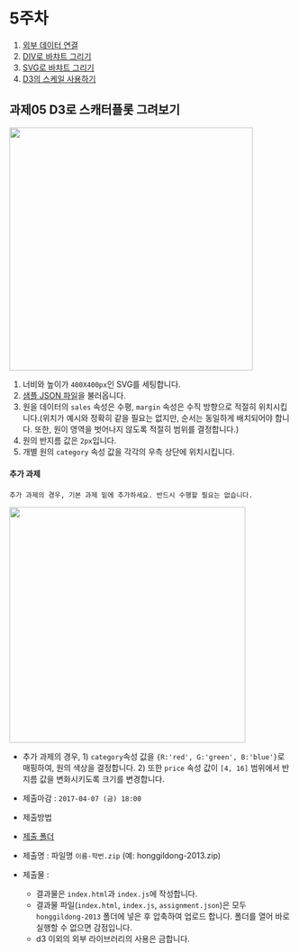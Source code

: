 5주차
===

1. [외부 데이터 연결](./01_loadExternalData.md)
2. [DIV로 바챠트 그리기](./02_bar-div.md)
3. [SVG로 바챠트 그리기](./03_bar-SVG.md)
4. [D3의 스케일 사용하기](./04_scales.md)

## 과제05 D3로 스캐터플롯 그려보기
<img width="432"  src="https://cloud.githubusercontent.com/assets/253408/19190504/d8f37f8e-8cd8-11e6-8eb7-072b1d3b008b.png">

1. 너비와 높이가 `400X400px`인 SVG를 세팅합니다.
2. [샘플 JSON 파일](https://raw.githubusercontent.com/isc-visualization/isc-visualization-2017/master/05/sample/assignment.json)을 불러옵니다.
3. 원을 데이터의 `sales` 속성은 수평, `margin` 속성은 수직 방향으로 적절히 위치시킵니다.(위치가 예시와 정확히 같을 필요는 없지만, 순서는 동일하게 배치되어야 합니다. 또한, 원이 영역을 벗어나지 않도록 적절히 범위를 결정합니다.)
4. 원의 반지름 값은 `2px`입니다.
5. 개별 원의 `category` 속성 값을 각각의 우측 상단에 위치시킵니다.


#### 추가 과제
`추가 과제의 경우, 기본 과제 밑에 추가하세요. 반드시 수행할 필요는 없습니다.`

<img width="419" src="https://cloud.githubusercontent.com/assets/253408/19190510/db610020-8cd8-11e6-8dc1-76538a1d7314.png">

- 추가 과제의 경우, 1) `category`속성 값을 `{R:'red', G:'green', B:'blue'}`로 매핑하여, 원의 색상을 결정합니다. 2) 또한 `price` 속성 값이 `[4, 16]` 범위에서 반지름 값을 변화시키도록 크기를 변경합니다.

- 제출마감 : `2017-04-07 (금) 18:00`
- 제출방법
 - [제출 폴더](https://www.dropbox.com/request/dI3MerpRTaW26P5bzikA)
 - 제출명 : 파일명 `이름-학번.zip` (예: honggildong-2013.zip)
 - 제출물 :
   - 결과물은 `index.html`과 `index.js`에  작성합니다.
   - 결과물 파일(`index.html`, `index.js`, `assignment.json`)은 모두 `honggildong-2013` 폴더에 넣은 후 압축하여 업로드 합니다. 폴더를 열어 바로 실행할 수 없으면 감점입니다.
   - d3 이외의 외부 라이브러리의 사용은 금합니다.
